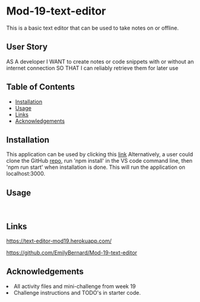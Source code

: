 # Mod-19-text-editor
This is a basic text editor that can be used to take notes on or offline.

## User Story
AS A developer
I WANT to create notes or code snippets with or without an internet connection
SO THAT I can reliably retrieve them for later use

## Table of Contents

- [Installation](#installation)
- [Usage](#usage)
- [Links](#links)
- [Acknowledgements](#acknowledgements)



## Installation
This application can be used by clicking this [link](https://text-editor-mod19.herokuapp.com/)
Alternatively, a user could clone the GitHub [repo](https://github.com/EmilyBernard/Mod-19-text-editor), run 'npm install' in the VS code command line, then 'npm run start' when installation is done.  This will run the application on localhost:3000. 

## Usage

<br>


## Links
https://text-editor-mod19.herokuapp.com/
<br>

https://github.com/EmilyBernard/Mod-19-text-editor
<br>






## Acknowledgements
<li>All activity files and mini-challenge from week 19
<li>Challenge instructions and TODO's in starter code.
